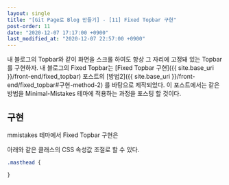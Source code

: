 ```yaml
---
layout: single
title: "[Git Page로 Blog 만들기] - [11] Fixed Topbar 구현"
post-order: 11
date: "2020-12-07 17:17:00 +0900"
last_modified_at: "2020-12-07 22:57:00 +0900"
---
```

내 블로그의 Topbar와 같이 화면을 스크롤 하여도 항상 그 자리에 고정돼 있는 Topbar를 구현하자.
내 블로그의 Fixed Topbar는 [Fixed Topbar 구현]({{ site.base_uri }}/front-end/fixed_topbar) 포스트의
[방법2]({{ site.base_uri }}/front-end/fixed_topbar#구현-method-2) 를 바탕으로 제작되었다.
이 포스트에서는 같은 방법을 Minimal-Mistakes 테마에 적용하는 과정을 포스팅 할 것이다.

## 구현

mmistakes 테마에서 Fixed Topbar 구현은

아래와 같은 클래스의 CSS 속성값 조절로 할 수 있다.

```css
.masthead {

}
```
